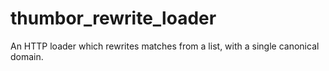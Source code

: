 # thumbor_rewrite_loader
An HTTP loader which rewrites matches from a list, with a single canonical domain.
